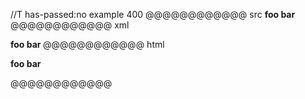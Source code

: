 //T has-passed:no
example 400
@@@@@@@@@@@@ src
____foo__ bar__
@@@@@@@@@@@@ xml
<?xml version="1.0" encoding="UTF-8"?>
<!DOCTYPE document SYSTEM "CommonMark.dtd">
<document xmlns="http://commonmark.org/xml/1.0">
  <paragraph>
    <strong>
      <strong>
        <text>foo</text>
      </strong>
      <text> bar</text>
    </strong>
  </paragraph>
</document>
@@@@@@@@@@@@ html
<p><strong><strong>foo</strong> bar</strong></p>
@@@@@@@@@@@@
